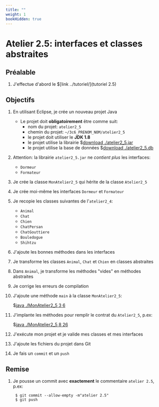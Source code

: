 ```yaml
---
title: ""
weight: 1
bookHidden: true
---
```



# Atelier 2.5: interfaces et classes abstraites

## Préalable

1. J'effectue d'abord le $[link ../tutoriel/](tutoriel 2.5)

## Objectifs

1. En utilisant Eclipse, je crée un nouveau projet Java
    * Le projet doit **obligatoirement** être comme suit:
        * nom du projet: `atelier2_5`
        * chemin du projet: `~/3c6_PRENOM_NOM/atelier2_5`
        * le projet doit utiliser le **JDK 1.8**
        * le projet utilise la librairie $[download ./atelier2_5.jar](atelier2_5.jar)
        * le projet utilise la base de données $[download ./atelier2_5.db](atelier2_5.db)

1. Attention: la librairie `atelier2_5.jar` ne *contient plus* les interfaces:
    * `Dormeur`
    * `Formateur`

1. Je crée la classe `MonAtelier2_5` qui hérite de la classe `Atelier2_5`

1. Je crée moi-même les interfaces `Dormeur` et `Formateur`

1. Je recopie les classes suivantes de l'`atelier2_4`:
    * `Animal`
    * `Chat`
    * `Chien`
    * `ChatPersan`
    * `ChatGouttiere`
    * `Bouledogue`
    * `Shihtzu`

1. J'ajoute les bonnes méthodes dans les interfaces

1. Je transforme les classes `Animal`, `Chat` et `Chien` en classes abstraites

1. Dans `Animal`, je transforme les méthodes "vides" en méthodes abstraites

1. Je corrige les erreurs de compilation

1. J'ajoute une méthode `main` à la classe `MonAtelier2_5`:

    $[java ./MonAtelier2_5 3 6]()

1. J'implante les méthodes pour remplir le contrat du `Atelier2_5`, p.ex:

    $[java ./MonAtelier2_5 8 26]()

1. J'exécute mon projet et je valide mes classes et mes interfaces

1. J'ajoute les fichiers du projet dans Git 

1. Je fais un `commit` et un `push`


## Remise

1. Je pousse un commit avec **exactement** le commentaire `atelier 2.5`, p.ex:

        $ git commit --allow-empty -m"atelier 2.5"
        $ git push


<!--

1. Je peux faire l'entrevue avant la date limite en créant un billet `entrevue 2.5`
    * Le prof va prioriser les questions, je devrai peut-être faire preuve de patience

1. Sinon, le prof va me contacter avec un rendez-vous avant la date limite

-->
